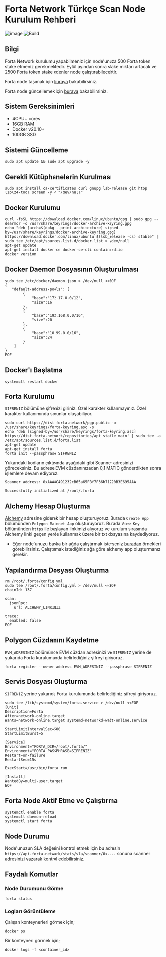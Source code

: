 # Forta Network Türkçe Scan Node Kurulum Rehberi
![image](https://user-images.githubusercontent.com/102043225/179364468-8f51a9ca-c24b-449a-9588-d66104368089.png)
![Build](https://github.com/forta-network/forta-node/actions/workflows/release-codedeploy-dev.yml/badge.svg)

## Bilgi
Forta Network kurulumu yapabilmeniz için node'unuza 500 Forta token stake etmeniz gerekmektedir. Eylül ayından sonra stake miktarı artacak ve 2500 Forta token stake edenler node çalıştırabilecektir.

Forta node taşımak için [buraya](https://github.com/koltigin/Forta-Turkce-Kurulum-Rehberi/blob/master/Forta-Node-Tasima-Rehberi.md) bakabilirsiniz.

Forta node güncellemek için [buraya](https://github.com/koltigin/Forta-Turkce-Kurulum-Rehberi/blob/master/Forta-Guncelleme.md) bakabilirsiniz.

## Sistem Gereksinimleri
* 4CPU+ cores
* 16GB RAM
* Docker v20.10+
* 100GB SSD 

## Sistemi Güncelleme
```shell
sudo apt update && sudo apt upgrade -y
```

## Gerekli Kütüphanelerin Kurulması
```shell
sudo apt install ca-certificates curl gnupg lsb-release git htop liblz4-tool screen -y < "/dev/null"
```
## Docker Kurulumu
```shell
curl -fsSL https://download.docker.com/linux/ubuntu/gpg | sudo gpg --dearmor -o /usr/share/keyrings/docker-archive-keyring.gpg
echo "deb [arch=$(dpkg --print-architecture) signed-by=/usr/share/keyrings/docker-archive-keyring.gpg] https://download.docker.com/linux/ubuntu $(lsb_release -cs) stable" | sudo tee /etc/apt/sources.list.d/docker.list > /dev/null
apt-get update
apt-get install docker-ce docker-ce-cli containerd.io
docker version
```
## Docker Daemon Dosyasının Oluşturulması
```shell
sudo tee /etc/docker/daemon.json > /dev/null <<EOF
{
   "default-address-pools": [
        {
            "base":"172.17.0.0/12",
            "size":16
        },
        {
            "base":"192.168.0.0/16",
            "size":20
        },
        {
            "base":"10.99.0.0/16",
            "size":24
        }
    ]
}
EOF
```

## Docker'ı Başlatma
```shell
systemctl restart docker
```

## Forta Kurulumu

`SIFRENIZ` bölümüne şifrenizi giriniz. Özel karakter kullanmayınız. Özel karakter kullanımında sorunlar oluşabiliyor.
```shell
sudo curl https://dist.forta.network/pgp.public -o /usr/share/keyrings/forta-keyring.asc -s
echo 'deb [signed-by=/usr/share/keyrings/forta-keyring.asc] https://dist.forta.network/repositories/apt stable main' | sudo tee -a /etc/apt/sources.list.d/forta.list
apt-get update
apt-get install forta
forta init --passphrase SIFRENIZ
```
Yukarıdaki kodların çıktısında aşağıdaki gibi Scanner adresinizi göreceksiniz. Bu adrese EVM cüzdanınızadan 0,1 MATIC gönderdikten sonra işlemlere devam ediyoruz.
```shell
Scanner address: 0xAAA8C491232cB65a65FBf7F36b71220B3E695AAA

Successfully initialized at /root/.forta
```

## Alchemy Hesap Oluşturma

[Alchemy](https://alchemy.com/?r=zc3NjI5NzM1NzMxN) adresine giderek bir hesap oluşturuyoruz. Burada `Create App` bölümünden `Polygon Mainnet App` oluşturuyoruz. Burada `View Key` bölümünden `https` ile başlayan linkimizi alıyoruz ve kurulum sırasında Alchemy linki geçen yerde kullanmak üzere bir txt dosyasına kaydediyoruz.
* Eğer node'unuzu başka bir ağda çalıştırmak isterseniz [buradan](https://docs.forta.network/en/latest/scanner-quickstart/) örnekleri görebilirsiniz. Çalıştırmak istediğiniz ağa göre alchemy app oluşturmanız gerekir.
 
## Yapılandırma Dosyası Oluşturma

```shell
rm /root/.forta/config.yml
sudo tee /root/.forta/config.yml > /dev/null <<EOF
chainId: 137

scan:
  jsonRpc:
    url: ALCHEMY_LINKINIZ

trace:
  enabled: false
EOF
```

## Polygon Cüzdanını Kaydetme
`EVM_ADRESINIZ` bölümünde EVM cüzdan adresinizi ve `SIFRENIZ` yerine de yukarıda Forta kurulumunda belirlediğiniz şifreyi giriyoruz.
```shell
forta register --owner-address EVM_ADRESINIZ --passphrase SIFRENIZ
```

## Servis Dosyası Oluşturma
`SIFRENIZ` yerine yukarıda Forta kurulumunda belirlediğiniz şifreyi giriyoruz.
```shell
sudo tee /lib/systemd/system/forta.service > /dev/null <<EOF
[Unit]
Description=Forta
After=network-online.target
Wants=network-online.target systemd-networkd-wait-online.service

StartLimitIntervalSec=500
StartLimitBurst=5

[Service]
Environment="FORTA_DIR=/root/.forta/"
Environment="FORTA_PASSPHRASE=SIFRENIZ"
Restart=on-failure
RestartSec=15s

ExecStart=/usr/bin/forta run

[Install]
WantedBy=multi-user.target
EOF
```

## Forta Node Aktif Etme ve Çalıştırma
```shell
systemctl enable forta
systemctl daemon-reload
systemctl start forta
```

## Node Durumu
Node'unuzun SLA değerini kontrol etmek için bu adresin `https://api.forta.network/stats/sla/scanner/0x....` sonuna scanner adresinizi yazarak kontrol edebilirsiniz.

## Faydalı Komutlar

### Node Durumunu Görme
```shell
forta status
```

### Logları Görüntüleme

Çalışan konteynerleri görmek için;
```shell
docker ps
```
Bir konteynerı görmek için;
```shell
docker logs -f <container_id>
```
